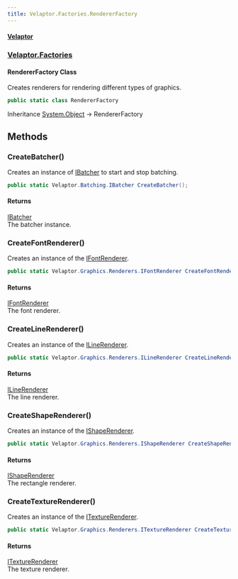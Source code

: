 ```yaml
---
title: Velaptor.Factories.RendererFactory
---
```


#### [Velaptor](Namespaces.md 'Velaptor Namespaces')
### [Velaptor.Factories](Velaptor.Factories.md 'Velaptor.Factories')

#### RendererFactory Class

Creates renderers for rendering different types of graphics.

```csharp
public static class RendererFactory
```

Inheritance [System.Object](https://docs.microsoft.com/en-us/dotnet/api/System.Object 'System.Object') → RendererFactory
## Methods

<a name='Velaptor.Factories.RendererFactory.CreateBatcher()'></a>

### CreateBatcher() 

Creates an instance of [IBatcher](Velaptor.Batching.IBatcher.md 'Velaptor.Batching.IBatcher') to start and stop batching.

```csharp
public static Velaptor.Batching.IBatcher CreateBatcher();
```

#### Returns
[IBatcher](Velaptor.Batching.IBatcher.md 'Velaptor.Batching.IBatcher')  
The batcher instance.

<a name='Velaptor.Factories.RendererFactory.CreateFontRenderer()'></a>

### CreateFontRenderer() 

Creates an instance of the [IFontRenderer](Velaptor.Graphics.Renderers.IFontRenderer.md 'Velaptor.Graphics.Renderers.IFontRenderer').

```csharp
public static Velaptor.Graphics.Renderers.IFontRenderer CreateFontRenderer();
```

#### Returns
[IFontRenderer](Velaptor.Graphics.Renderers.IFontRenderer.md 'Velaptor.Graphics.Renderers.IFontRenderer')  
The font renderer.

<a name='Velaptor.Factories.RendererFactory.CreateLineRenderer()'></a>

### CreateLineRenderer() 

Creates an instance of the [ILineRenderer](Velaptor.Graphics.Renderers.ILineRenderer.md 'Velaptor.Graphics.Renderers.ILineRenderer').

```csharp
public static Velaptor.Graphics.Renderers.ILineRenderer CreateLineRenderer();
```

#### Returns
[ILineRenderer](Velaptor.Graphics.Renderers.ILineRenderer.md 'Velaptor.Graphics.Renderers.ILineRenderer')  
The line renderer.

<a name='Velaptor.Factories.RendererFactory.CreateShapeRenderer()'></a>

### CreateShapeRenderer() 

Creates an instance of the [IShapeRenderer](Velaptor.Graphics.Renderers.IShapeRenderer.md 'Velaptor.Graphics.Renderers.IShapeRenderer').

```csharp
public static Velaptor.Graphics.Renderers.IShapeRenderer CreateShapeRenderer();
```

#### Returns
[IShapeRenderer](Velaptor.Graphics.Renderers.IShapeRenderer.md 'Velaptor.Graphics.Renderers.IShapeRenderer')  
The rectangle renderer.

<a name='Velaptor.Factories.RendererFactory.CreateTextureRenderer()'></a>

### CreateTextureRenderer() 

Creates an instance of the [ITextureRenderer](Velaptor.Graphics.Renderers.ITextureRenderer.md 'Velaptor.Graphics.Renderers.ITextureRenderer').

```csharp
public static Velaptor.Graphics.Renderers.ITextureRenderer CreateTextureRenderer();
```

#### Returns
[ITextureRenderer](Velaptor.Graphics.Renderers.ITextureRenderer.md 'Velaptor.Graphics.Renderers.ITextureRenderer')  
The texture renderer.